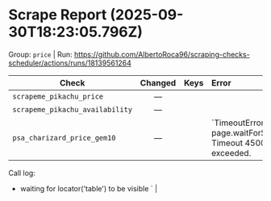 # Scrape Report (2025-09-30T18:23:05.796Z)

Group: `price`  |  Run: https://github.com/AlbertoRoca96/scraping-checks-scheduler/actions/runs/18139561264

| Check | Changed | Keys | Error |
|---|:---:|:--|:--|
| `scrapeme_pikachu_price` | — |  |  |
| `scrapeme_pikachu_availability` | — |  |  |
| `psa_charizard_price_gem10` | — |  | `TimeoutError: page.waitForSelector: Timeout 45000ms exceeded.
Call log:
  - waiting for locator('table') to be visible
` |
